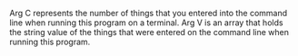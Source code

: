 Arg C represents the number of things that you entered into the command line when running this program on a terminal.
Arg V is an array that holds the string value of the things that were entered on the command line when running this program.
